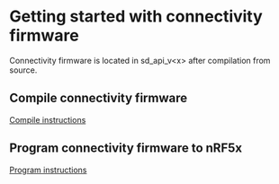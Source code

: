 # Getting started with connectivity firmware

Connectivity firmware is located in sd_api_v\<x\> after compilation from source.

## Compile connectivity firmware
[Compile instructions](/README.md#Compiling-connectivity-hex-files)

## Program connectivity firmware to nRF5x
[Program instructions](/README.md#Programming-connectivity-hex-files)
